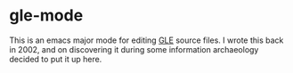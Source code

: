 gle-mode
========

This is an emacs major mode for editing [GLE](http://glx.sourceforge.net/)
source files. I wrote this back in 2002, and on discovering it during some
information archaeology decided to put it up here.
